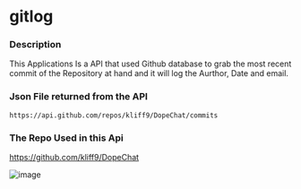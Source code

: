 # gitlog

### Description

This Applications Is a API that used Github database to grab the most recent commit of the Repository at hand and it will log the Aurthor, Date and email.

### Json File returned from the API
```
https://api.github.com/repos/kliff9/DopeChat/commits
```

### The Repo Used in this Api
https://github.com/kliff9/DopeChat



![image](https://user-images.githubusercontent.com/121292926/209376669-cc832844-f1c8-4845-bbc6-12be4d8729e4.png)
